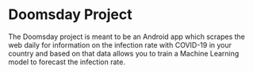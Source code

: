 # Doomsday Project

The Doomsday project is meant to be an Android app which scrapes the web daily for information on the infection rate with COVID-19 in your country and based on that data allows you to train a Machine Learning model to forecast the infection rate.
